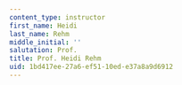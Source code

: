 ```yaml
---
content_type: instructor
first_name: Heidi
last_name: Rehm
middle_initial: ''
salutation: Prof.
title: Prof. Heidi Rehm
uid: 1bd417ee-27a6-ef51-10ed-e37a8a9d6912
---
```

